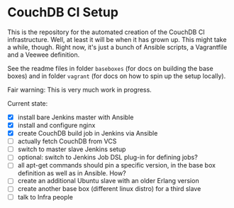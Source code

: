 CouchDB CI Setup
================

This is the repository for the automated creation of the CouchDB CI infrastructure. Well, at least it will be when it has grown up. This might take a while, though. Right now, it's just a bunch of Ansible scripts, a Vagrantfile and a Veewee definition.

See the readme files in folder `baseboxes` (for docs on building the base boxes) and in folder `vagrant` (for docs on how to spin up the setup locally).

Fair warning: This is very much work in progress.

Current state:

- [x] install bare Jenkins master with Ansible
- [x] install and configure nginx
- [x] create CouchDB build job in Jenkins via Ansible
- [ ] actually fetch CouchDB from VCS
- [ ] switch to master slave Jenkins setup
- [ ] optional: switch to Jenkins Job DSL plug-in for defining jobs?
- [ ] all apt-get commands should pin a specific version, in the base box definition as well as in Ansible. How?
- [ ] create an additional Ubuntu slave with an older Erlang version
- [ ] create another base box (different linux distro) for a third slave
- [ ] talk to Infra people
